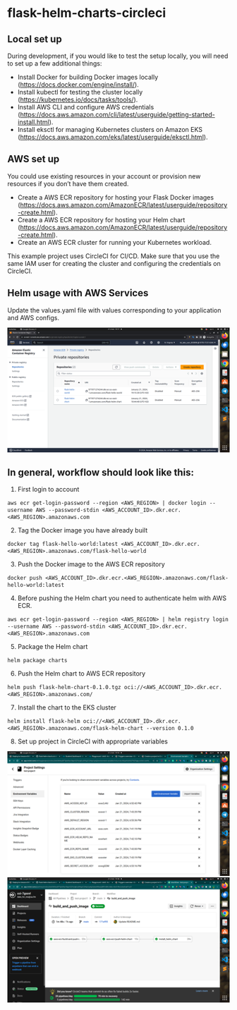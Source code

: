 # flask-helm-charts-circleci


## Local set up

During development, if you would like to test the setup locally, you will need to set up a few additional things:

- Install Docker for building Docker images locally (https://docs.docker.com/engine/install/).
- Install kubectl for testing the cluster locally (https://kubernetes.io/docs/tasks/tools/).
- Install AWS CLI and configure AWS credentials (https://docs.aws.amazon.com/cli/latest/userguide/getting-started-install.html).
- Install eksctl for managing Kubernetes clusters on Amazon EKS (https://docs.aws.amazon.com/eks/latest/userguide/eksctl.html).

## AWS set up

You could use existing resources in your account or provision new resources if you don’t have them created.

- Create a AWS ECR repository for hosting your Flask Docker images (https://docs.aws.amazon.com/AmazonECR/latest/userguide/repository-create.html).
- Create a AWS ECR repository for hosting your Helm chart (https://docs.aws.amazon.com/AmazonECR/latest/userguide/repository-create.html).
- Create an AWS ECR cluster for running your Kubernetes workload.

This example project uses CircleCI for CI/CD.
Make sure that you use the same IAM user for creating the cluster and configuring the credentials on CircleCI.

## Helm usage with AWS Services

Update the values.yaml file with values corresponding to your application and AWS configs.


![aws](aws.png)

## In general, workflow should look like this:

1. First login to account

```
aws ecr get-login-password --region <AWS_REGION> | docker login --username AWS --password-stdin <AWS_ACCOUNT_ID>.dkr.ecr.<AWS_REGION>.amazonaws.com
```
2. Tag the Docker image you have already built

```
docker tag flask-hello-world:latest <AWS_ACCOUNT_ID>.dkr.ecr.<AWS_REGION>.amazonaws.com/flask-hello-world
```
3. Push the Docker image to the AWS ECR repository

```
docker push <AWS_ACCOUNT_ID>.dkr.ecr.<AWS_REGION>.amazonaws.com/flask-hello-world:latest
```

4. Before pushing the Helm chart you need to authenticate helm with AWS ECR.

```
aws ecr get-login-password --region <AWS_REGION> | helm registry login --username AWS --password-stdin <AWS_ACCOUNT_ID>.dkr.ecr.<AWS_REGION>.amazonaws.com
```

5. Package the Helm chart

```
helm package charts
```

6. Push the Helm chart to AWS ECR repository 

```
helm push flask-helm-chart-0.1.0.tgz oci://<AWS_ACCOUNT_ID>.dkr.ecr.<AWS_REGION>.amazonaws.com/
```
7. Install the chart to the EKS cluster
```
helm install flask-helm oci://<AWS_ACCOUNT_ID>.dkr.ecr.<AWS_REGION>.amazonaws.com/flask-helm-chart --version 0.1.0
```
8. Set up project in CircleCI with appropriate variables

![variables](variables.png)
![build](build.png)

